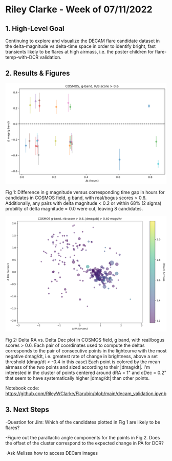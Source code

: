 # Riley Clarke - Week of 07/11/2022

## 1. High-Level Goal

Continuing to explore and visualize the DECAM flare candidate dataset in the delta-magnitude vs delta-time space in order to identify bright, fast transients likely to be flares at high airmass, i.e. the poster children for flare-temp-with-DCR validation.

## 2. Results & Figures

![](https://github.com/RileyWClarke/Flarubin/blob/main/Figures/dmdt.png?raw=true)

Fig 1: Difference in g magnitude versus corresponding time gap in hours for candidates in COSMOS field, g band, with real/bogus scores > 0.6. Additionally, any pairs with delta magnitude < 0.2 or within 68% (2 sigma) probility of delta magnitude = 0.0 were cut, leaving 8 candidates. 

![](https://github.com/RileyWClarke/Flarubin/blob/main/Figures/dcoord2.png?raw=true)

Fig 2: Delta RA vs. Delta Dec plot in COSMOS field, g band, with real/bogus scores > 0.6. Each pair of coordinates used to compute the deltas corresponds to the pair of consecutive points in the lightcurve with the most negative dmag/dt, i.e. greatest rate of change in brightness, above a set threshold (dmag/dt < -0.4 in this case) Each point is colored by the mean airmass of the two points and sized according to their |dmag/dt|. I'm interested in the cluster of points centered around dRA = 1" and dDec = 0.2" that seem to have systematically higher |dmag/dt| than other points. 

Notebook code: https://github.com/RileyWClarke/Flarubin/blob/main/decam_validation.ipynb

## 3. Next Steps 

-Question for Jim: Which of the candidates plotted in Fig 1 are likely to be flares?

-Figure out the parallactic angle components for the points in Fig 2. Does the offset of the cluster correspond to the expected change in PA for DCR?

-Ask Melissa how to access DECam images